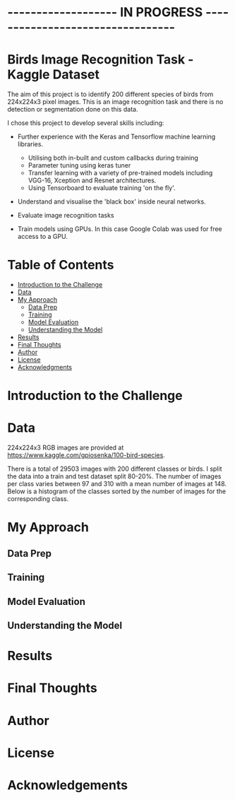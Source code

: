 # ------------------- IN PROGRESS ---------------------------------

# Birds Image Recognition Task - Kaggle Dataset

The aim of this project is to identify 200 different species of birds from 224x224x3 pixel images. This is an image recognition task and there is no detection or segmentation done on this data. 

I chose this project to develop several skills including: 

- Further experience with the Keras and Tensorflow machine learning libraries.

  - Utilising both in-built and custom callbacks during training 
  - Parameter tuning using keras tuner
  - Transfer learning with a variety of pre-trained models including VGG-16, Xception and Resnet architectures. 
  - Using Tensorboard to evaluate training 'on the fly'. 

- Understand and visualise the 'black box' inside neural networks. 

- Evaluate image recognition tasks

- Train models using GPUs. In this case Google Colab was used for free access to a GPU. 

# Table of Contents

<!--ts-->
* [Introduction to the Challenge](#introduction-to-the-challenge)
* [Data](#data)
* [My Approach](#my-approach)
  * [Data Prep](#data-prep)
  * [Training](#training)
  * [Model Evaluation](#model-evaluation)
  * [Understanding the Model](#understanding-the-model)
* [Results](#results)
* [Final Thoughts ](#final-thoughts)
* [Author](#author)
* [License](#license)
* [Acknowledgments](#acknowledgments)
<!--te-->

# Introduction to the Challenge

# Data

224x224x3 RGB images are provided at https://www.kaggle.com/gpiosenka/100-bird-species. 

There is a total of 29503 images with 200 different classes or birds. I split the data into a train and test dataset split 80-20%. The number of images per class varies between 97 and 310 with a mean number of images at 148. Below is a histogram of the classes sorted by the number of images for the corresponding class. 



# My Approach

## Data Prep

## Training 

## Model Evaluation 

## Understanding the Model

# Results

# Final Thoughts

# Author

# License

# Acknowledgements





